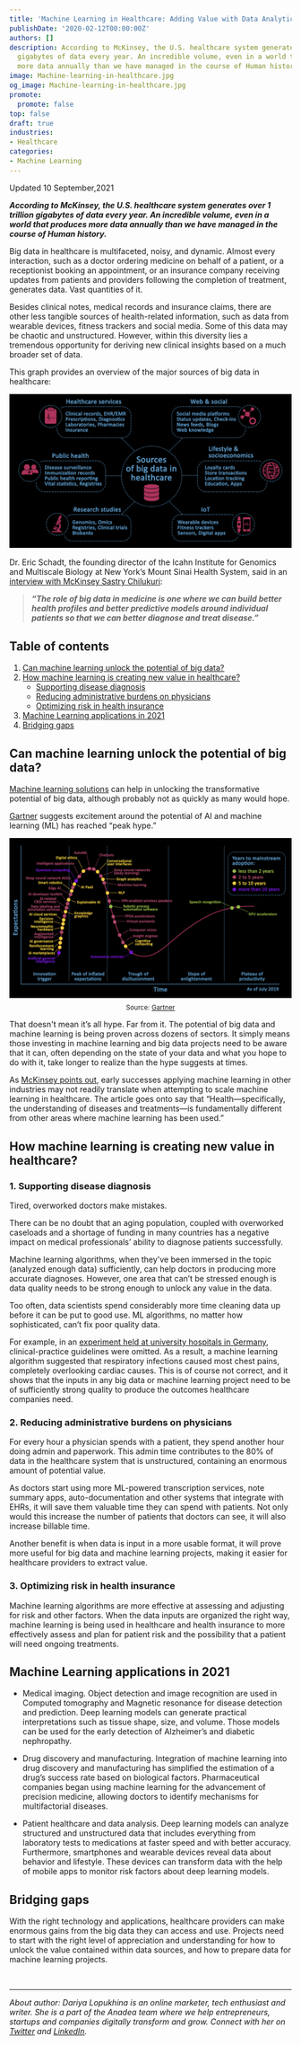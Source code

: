 ```yaml
---
title: 'Machine Learning in Healthcare: Adding Value with Data Analytics'
publishDate: '2020-02-12T00:00:00Z'
authors: []
description: According to McKinsey, the U.S. healthcare system generates over 1 trillion
  gigabytes of data every year. An incredible volume, even in a world that produces
  more data annually than we have managed in the course of Human history.
image: Machine-learning-in-healthcare.jpg
og_image: Machine-learning-in-healthcare.jpg
promote:
  promote: false
top: false
draft: true
industries:
- Healthcare
categories:
- Machine Learning
---
```

Updated 10 September,2021

***According to McKinsey, the U.S. healthcare system generates over 1 trillion gigabytes of data every year. An incredible volume, even in a world that produces more data annually than we have managed in the course of Human history.***

Big data in healthcare is multifaceted, noisy, and dynamic. Almost every interaction, such as a doctor ordering medicine on behalf of a patient, or a receptionist booking an appointment, or an insurance company receiving updates from patients and providers following the completion of treatment, generates data. Vast quantities of it.

Besides clinical notes, medical records and insurance claims, there are other less tangible sources of health-related information, such as data from wearable devices, fitness trackers and social media. Some of this data may be chaotic and unstructured. However, within this diversity lies a tremendous opportunity for deriving new clinical insights based on a much broader set of data.

This graph provides an overview of the major sources of big data in healthcare:

![Sources of big data in healthcare](Sources-of-big-data-in-healthcare.jpg)

Dr. Eric Schadt, the founding director of the Icahn Institute for Genomics and Multiscale Biology at New York’s Mount Sinai Health System, said in an <a href="https://www.mckinsey.com/industries/life-sciences/our-insights/the-role-of-big-data-in-medicine" target="_blank">interview with McKinsey Sastry Chilukuri</a>:

> ***“The role of big data in medicine is one where we can build better health profiles and better predictive models around individual patients so that we can better diagnose and treat disease.”***

<h2>Table of contents</h2>
<ol>
 <li><a href="#machine-learning">Can machine learning unlock the potential of big data?</a>
 <li><a href="#machine-learning-in-healthcare"> How machine learning is creating new value in healthcare?</a>
 <ul>
  <li><a href="#disease-diagnosis">Supporting disease diagnosis</a></li>
  <li><a href="#reducing-burdens">Reducing administrative burdens on physicians</a></li>
  <li><a href="#optimizing-risk">Optimizing risk in health insurance</a></li>
 </ul>
 <li><a href="#ML-in-2021">Machine Learning applications in 2021</a>
 <li><a href="#conclusion">Bridging gaps</a>
 </li>
</ol>

 <a name="machine-learning"></a>
## Can machine learning unlock the potential of big data?

<a href="https://anadea.info/solutions/machine-learning-software-development" target="_blank">Machine learning solutions</a> can help in unlocking the transformative potential of big data, although probably not as quickly as many would hope.

<a href="https://www.gartner.com/smarterwithgartner/top-trends-on-the-gartner-hype-cycle-for-artificial-intelligence-2019" target="_blank">Gartner</a> suggests excitement around the potential of AI and machine learning (ML) has reached “peak hype.”

<center><img src="Hype-cycle-for-ML-2019.jpg" alt="Artificial intelligence trends"></center>
<center><sub>Source: <a href="https://www.gartner.com/smarterwithgartner/top-trends-on-the-gartner-hype-cycle-for-artificial-intelligence-2019" rel="nofollow" target="_blank">Gartner</a></sub></center>

That doesn't mean it’s all hype. Far from it. The potential of big data and machine learning is being proven across dozens of sectors. It simply means those investing in machine learning and big data projects need to be aware that it can, often depending on the state of your data and what you hope to do with it, take longer to realize than the hype suggests at times.

As <a href="https://www.mckinsey.com/industries/life-sciences/our-insights/machine-learning-and-therapeutics-2-0-avoiding-hype-realizing-potential" target="_blank">McKinsey points out</a>, early successes applying machine learning in other industries may not readily translate when attempting to scale machine learning in healthcare. The article goes onto say that “Health—specifically, the understanding of diseases and treatments—is fundamentally different from other areas where machine learning has been used.”

<a name="machine-learning-in-healthcare"></a>
## How machine learning is creating new value in healthcare?
<a name="disease-diagnosis"></a>
### 1. Supporting disease diagnosis

Tired, overworked doctors make mistakes.

There can be no doubt that an aging population, coupled with overworked caseloads and a shortage of funding in many countries has a negative impact on medical professionals’ ability to diagnose patients successfully.

Machine learning algorithms, when they've been immersed in the topic (analyzed enough data) sufficiently, can help doctors in producing more accurate diagnoses. However, one area that can’t be stressed enough is data quality needs to be strong enough to unlock any value in the data.

Too often, data scientists spend considerably more time cleaning data up before it can be put to good use. ML algorithms, no matter how sophisticated, can’t fix poor quality data.

For example, in an <a href="https://www.spiegel.de/international/world/playing-doctor-with-watson-medical-applications-expose-current-limits-of-ai-a-1221543.html" target="_blank">experiment held at university hospitals in Germany</a>, clinical-practice guidelines were omitted. As a result, a machine learning algorithm suggested that respiratory infections caused most chest pains, completely overlooking cardiac causes. This is of course not correct, and it shows that the inputs in any big data or machine learning project need to be of sufficiently strong quality to produce the outcomes healthcare companies need.

<a name="reducing-burdens"></a>
### 2. Reducing administrative burdens on physicians

For every hour a physician spends with a patient, they spend another hour doing admin and paperwork. This admin time contributes to the 80% of data in the healthcare system that is unstructured, containing an enormous amount of potential value.

As doctors start using more ML-powered transcription services, note summary apps, auto-documentation and other systems that integrate with EHRs, it will save them valuable time they can spend with patients. Not only would this increase the number of patients that doctors can see, it will also increase billable time.

Another benefit is when data is input in a more usable format, it will prove more useful for big data and machine learning projects, making it easier for healthcare providers to extract value.
<a name="optimizing-risk"></a>
### 3. Optimizing risk in health insurance

Machine learning algorithms are more effective at assessing and adjusting for risk and other factors. When the data inputs are organized the right way, machine learning is being used in healthcare and health insurance to more effectively assess and plan for patient risk and the possibility that a patient will need ongoing treatments.

<a name="ML-in-2021"></a>
## Machine Learning applications in 2021

* Medical imaging. Object detection and image recognition are used in Computed tomography and Magnetic resonance for disease detection and prediction. Deep learning models can generate practical interpretations such as tissue shape, size, and volume. Those models can be used for the early detection of Alzheimer’s and diabetic nephropathy.

* Drug discovery and manufacturing. Integration of machine learning into drug discovery and manufacturing has simplified the estimation of a drug’s success rate based on biological factors. Pharmaceutical companies began using machine learning for the advancement of precision medicine, allowing doctors to identify mechanisms for multifactorial diseases.

* Patient healthcare and data analysis. Deep learning models can analyze structured and unstructured data that includes everything from laboratory tests to medications at faster speed and with better accuracy. Furthermore, smartphones and wearable devices reveal data about behavior and lifestyle. These devices can transform data with the help of mobile apps to monitor risk factors about deep learning models.

<a name="conclusion"></a>
## Bridging gaps

With the right technology and applications, healthcare providers can make enormous gains from the big data they can access and use. Projects need to start with the right level of appreciation and understanding for how to unlock the value contained within data sources, and how to prepare data for machine learning projects.


<br />

---
*About author: Dariya Lopukhina is an online marketer, tech enthusiast and writer. She is a part of the Anadea team where we help entrepreneurs, startups and companies digitally transform and grow. Connect with her on <a href="https://twitter.com/DariyaLopukhina" rel="nofollow" target="_blank">Twitter</a> and <a href="https://www.linkedin.com/in/dariyalopukhina/" rel="nofollow" target="_blank">LinkedIn</a>.*
